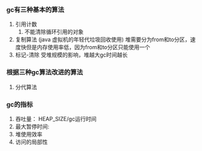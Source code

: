 ### gc有三种基本的算法



1. 引用计数
   1. 不能清除循环引用的对象
2. 复制算法 (java 虚拟机的年轻代垃圾回收使用)
   堆需要分为from和to分区，速度快但是内存使用率低，因为from和to分区只能使用一个
3. 标记-清除
   受堆规模的影响，堆越大gc时间越长


### 根据三种gc算法改进的算法

1. 分代算法

### gc的指标

1. 吞吐量： HEAP\_SIZE/gc运行时间
2. 最大暂停时间:
3. 堆使用效率
4. 访问的局部性



